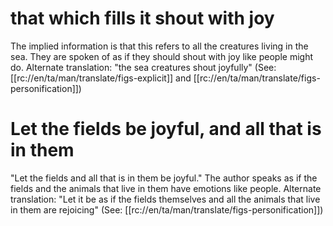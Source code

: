 # that which fills it shout with joy

The implied information is that this refers to all the creatures living in the sea. They are spoken of as if they should shout with joy like people might do. Alternate translation: "the sea creatures shout joyfully" (See: [[rc://en/ta/man/translate/figs-explicit]] and [[rc://en/ta/man/translate/figs-personification]])

# Let the fields be joyful, and all that is in them

"Let the fields and all that is in them be joyful." The author speaks as if the fields and the animals that live in them have emotions like people. Alternate translation: "Let it be as if the fields themselves and all the animals that live in them are rejoicing" (See: [[rc://en/ta/man/translate/figs-personification]])

